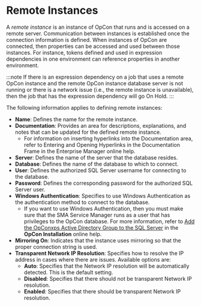 # Remote Instances

A *remote instance* is an instance of OpCon that runs and is accessed on a remote server. Communication between instances is established once the connection information is defined. When instances of OpCon are connected, then properties can be accessed and used between those instances. For instance, tokens defined and used in expression dependencies in one environment can reference properties in another environment.

:::note
If there is an expression dependency on a job that uses a remote OpCon instance and the remote OpCon instance database server is not running or there is a network issue (i.e., the remote instance is unavailable), then the job that has the expression dependency will go On Hold.
:::

The following information applies to defining remote instances:

- **Name**: Defines the name for the remote instance.
- **Documentation**: Provides an area for descriptions, explanations, and notes that can be updated for the defined remote instance.
    - For information on inserting hyperlinks into the Documentation area, refer to Entering and Opening Hyperlinks in the Documentation Frame in the Enterprise Manager online help.
- **Server**: Defines the name of the server that the database resides.
- **Database**: Defines the name of the database to which to connect.
- **User**: Defines the authorized SQL Server username for connecting to the database.
- **Password**: Defines the corresponding password for the authorized SQL Server user.
- **Windows Authentication**: Specifies to use Windows Authentication as the authentication method to connect to the database.
    - If you want to use Windows Authentication, then you must make sure that the SMA Service Manager runs as a user that has privileges to the OpCon database. For more information, refer to [Add the OpConxps Active Directory Group to the SQL Server](../installation/configuration.md#Add_the_OpConxps_Active_Directory_Group_to_the_SQL_Server) in the **OpCon Installation** online help.
- **Mirroring On**: Indicates that the instance uses mirroring so that the proper connection string is used.
- **Transparent Network IP Resolution**: Specifies how to resolve the IP address in cases where there are issues. Available options are:
    - **Auto**: Specifies that the Network IP resolution will be automatically detected. This is the default setting.
    - **Disabled**: Specifies that there should not be transparent Network IP resolution.
    - **Enabled**: Specifies that there should be transparent Network IP resolution.
